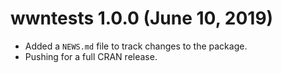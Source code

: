 # wwntests 1.0.0 (June 10, 2019)

* Added a `NEWS.md` file to track changes to the package.
* Pushing for a full CRAN release.
